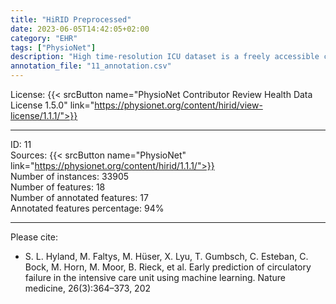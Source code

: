 ```yaml
---
title: "HiRID Preprocessed"
date: 2023-06-05T14:42:05+02:00
category: "EHR"
tags: ["PhysioNet"]
description: "High time-resolution ICU dataset is a freely accessible critical care dataset containing data of almost 34 thousand patients admitted to the Department of Intensive Care Medicine (ICU) of the Bern University Hospital in  Switzerland. HiRID has a high time resolution of registered data, most importantly for bedside monitoring, with most parameters recorded every 2 minutes. In this study, we select only variables included in preprocessed data provided by the authors."
annotation_file: "11_annotation.csv"
---
```


License: {{< srcButton name="PhysioNet Contributor Review Health Data License 1.5.0" link="https://physionet.org/content/hirid/view-license/1.1.1/">}} 

 --- 
ID: 11 \
Sources: {{< srcButton name="PhysioNet" link="https://physionet.org/content/hirid/1.1.1/">}}  \
Number of instances: 33905 \
Number of features: 18 \
Number of annotated features: 17 \
Annotated features percentage: 94% 

 --- 
Please cite: 
- S. L. Hyland, M. Faltys, M. Hüser, X. Lyu, T. Gumbsch, C. Esteban, C. Bock, M. Horn, M. Moor, B. Rieck, et al. Early prediction of circulatory failure in the intensive care unit using machine learning. Nature medicine, 26(3):364–373, 202 

